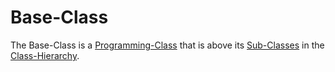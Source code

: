 # Base-Class

The Base-Class is a [Programming-Class](250000029.md) that is above its [Sub-Classes](250000032.md) in the [Class-Hierarchy](404.md).